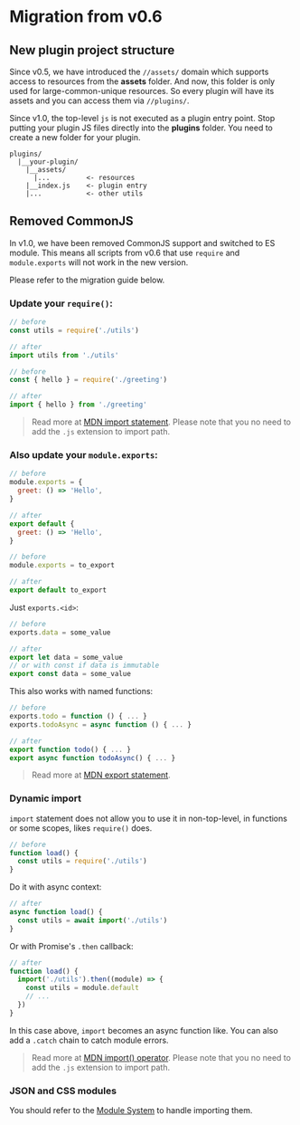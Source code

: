 # Migration from v0.6

## New plugin project structure

<Badge type="tip" text="^1.0" />

Since v0.5, we have introduced the `//assets/` domain which supports access to
resources from the **assets** folder. And now, this folder is only used for
large-common-unique resources. So every plugin will have its assets and you can
access them via `//plugins/`.

Since v1.0, the top-level `js` is not executed as a plugin entry point. Stop
putting your plugin JS files directly into the **plugins** folder. You need to
create a new folder for your plugin.

```
plugins/
  |__your-plugin/
    |__assets/
      |...         <- resources
    |__index.js    <- plugin entry
    |...           <- other utils
```

## Removed CommonJS

<Badge type="tip" text="^1.0" />

In v1.0, we have been removed CommonJS support and switched to ES module. This
means all scripts from v0.6 that use `require` and `module.exports` will not
work in the new version.

Please refer to the migration guide below.

### Update your `require()`:

```js
// before
const utils = require('./utils')

// after
import utils from './utils'
```

```js
// before
const { hello } = require('./greeting')

// after
import { hello } from './greeting'
```

> Read more at
> [MDN import statement](https://developer.mozilla.org/en-US/docs/Web/JavaScript/Reference/Statements/import).
> Please note that you no need to add the `.js` extension to import path.

### Also update your `module.exports`:

```js
// before
module.exports = {
  greet: () => 'Hello',
}

// after
export default {
  greet: () => 'Hello',
}
```

```js
// before
module.exports = to_export

// after
export default to_export
```

Just `exports.<id>`:

```js
// before
exports.data = some_value

// after
export let data = some_value
// or with const if data is immutable
export const data = some_value
```

This also works with named functions:

```js
// before
exports.todo = function () { ... }
exports.todoAsync = async function () { ... }

// after
export function todo() { ... }
export async function todoAsync() { ... }
```

> Read more at
> [MDN export statement](https://developer.mozilla.org/en-US/docs/Web/JavaScript/Reference/Statements/export).

### Dynamic import

`import` statement does not allow you to use it in non-top-level, in functions
or some scopes, likes `require()` does.

```js
// before
function load() {
  const utils = require('./utils')
}
```

Do it with async context:

```js
// after
async function load() {
  const utils = await import('./utils')
}
```

Or with Promise's `.then` callback:

```js
// after
function load() {
  import('./utils').then((module) => {
    const utils = module.default
    // ...
  })
}
```

In this case above, `import` becomes an async function like. You can also add a
`.catch` chain to catch module errors.

> Read more at
> [MDN import() operator](https://developer.mozilla.org/en-US/docs/Web/JavaScript/Reference/Operators/import).
> Please note that you no need to add the `.js` extension to import path.

### JSON and CSS modules

You should refer to the [Module System](/guide/module-system) to handle
importing them.
